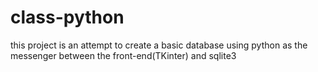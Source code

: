 # class-python

this project is an attempt to create a basic database using python as the messenger between the front-end(TKinter) and sqlite3
